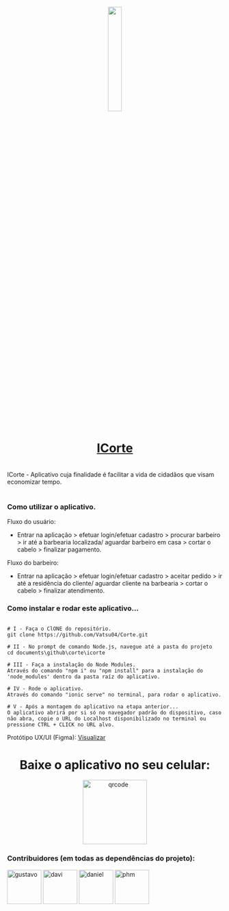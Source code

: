 
<br/>

<div align="center">
 <a href="https://corte-tau.vercel.app/">
  <img src="https://i.ibb.co/v3RHJsX/logoblack.png" width="25%" /> <h1>ICorte</h1>
 </a>
</div>

<br/>
ICorte - Aplicativo cuja finalidade é facilitar a vida de cidadãos que visam economizar tempo.<br/>
<br/>

### Como utilizar o aplicativo.

Fluxo do usuário:<br/>
- Entrar na aplicação > efetuar login/efetuar cadastro > procurar barbeiro > ir até a barbearia localizada/ aguardar barbeiro em casa > cortar o cabelo > finalizar pagamento.<br/>

Fluxo do barbeiro:<br/>
- Entrar na aplicação > efetuar login/efetuar cadastro > aceitar pedido > ir até a residência do cliente/ aguardar cliente na barbearia > cortar o cabelo > finalizar atendimento.<br/>

### Como instalar e rodar este aplicativo...

```Todos os passos são utilizando GitHub Desktop e Prompt de comando Node.js

# I - Faça o ClONE do repositório.
git clone https://github.com/Vatsu04/Corte.git

# II - No prompt de comando Node.js, navegue até a pasta do projeto
cd documents\github\corte\icorte

# III - Faça a instalação do Node Modules.
Através do comando "npm i" ou "npm install" para a instalação do 'node_modules' dentro da pasta raíz do aplicativo.

# IV - Rode o aplicativo.
Através do comando "ionic serve" no terminal, para rodar o aplicativo.

# V - Após a montagem do aplicativo na etapa anterior...
O aplicativo abrirá por si só no navegador padrão do dispositivo, caso não abra, copie o URL do Localhost disponibilizado no terminal ou pressione CTRL + CLICK no URL alvo.
```


Protótipo UX/UI (Figma): <a href="https://www.figma.com/file/jEHOwqNvHi7HUm7TvRkgmI/Untitled?type=design&node-id=0%3A1&mode=design&t=7ym5Mj8GVH1iBDHx-1">Visualizar</a> 

 
<div align="center">
<h1>Baixe o aplicativo no seu celular:</h1>

<img src="https://media.discordapp.net/attachments/1115345169135439883/1232115664882241546/4fdc894a-b0bf-4f03-8842-2b456b2b46bf.png?ex=662848a2&is=6626f722&hm=327c667226446d52ad327a71e93ce8b69ef8cdd5d8da9852bd77b319104a2153&=&format=webp&quality=lossless" title="qrcode" width="150" height="150">


</div>



### Contribuidores (em todas as dependências do projeto): 



<a href="https://github.com/Vatsu04"><img src="https://avatars.githubusercontent.com/u/98766671?v=4" title="gustavo" width="80" height="80"></a>
<a href="https://github.com/LSDavi"><img src="https://avatars.githubusercontent.com/u/127431430?v=4" title="davi" width="80" height="80"></a>
<a href="https://github.com/DanielJT20"><img src="https://avatars.githubusercontent.com/u/127428783?v=4" title="daniel" width="80" height="80"></a>
<a href="https://github.com/PHMS-98"><img src="https://avatars.githubusercontent.com/u/127879693?v=4" title="phm" width="80" height="80"></a>
